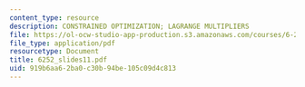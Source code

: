 ```yaml
---
content_type: resource
description: CONSTRAINED OPTIMIZATION; LAGRANGE MULTIPLIERS
file: https://ol-ocw-studio-app-production.s3.amazonaws.com/courses/6-252j-nonlinear-programming-spring-2003/919b6aa62ba0c30b94be105c09d4c813_6252_slides11.pdf
file_type: application/pdf
resourcetype: Document
title: 6252_slides11.pdf
uid: 919b6aa6-2ba0-c30b-94be-105c09d4c813
---
```

